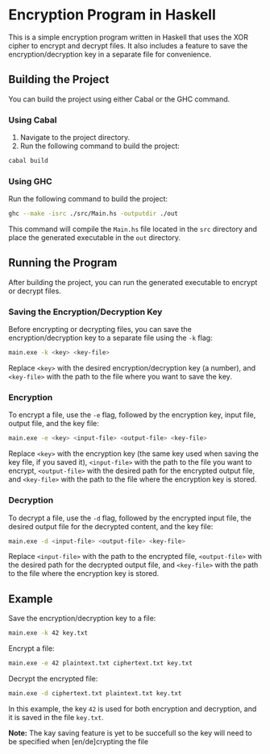 # Encryption Program in Haskell

This is a simple encryption program written in Haskell that uses the XOR cipher to encrypt and decrypt files. It also includes a feature to save the encryption/decryption key in a separate file for convenience.

## Building the Project

You can build the project using either Cabal or the GHC command.

### Using Cabal

1. Navigate to the project directory.
2. Run the following command to build the project:

```sh
cabal build
```

### Using GHC

Run the following command to build the project:

```sh
ghc --make -isrc ./src/Main.hs -outputdir ./out
```

This command will compile the `Main.hs` file located in the `src` directory and place the generated executable in the `out` directory.

## Running the Program

After building the project, you can run the generated executable to encrypt or decrypt files.

### Saving the Encryption/Decryption Key

Before encrypting or decrypting files, you can save the encryption/decryption key to a separate file using the `-k` flag:

```sh
main.exe -k <key> <key-file>
```

Replace `<key>` with the desired encryption/decryption key (a number), and `<key-file>` with the path to the file where you want to save the key.

### Encryption

To encrypt a file, use the `-e` flag, followed by the encryption key, input file, output file, and the key file:

```sh
main.exe -e <key> <input-file> <output-file> <key-file>
```

Replace `<key>` with the encryption key (the same key used when saving the key file, if you saved it), `<input-file>` with the path to the file you want to encrypt, `<output-file>` with the desired path for the encrypted output file, and `<key-file>` with the path to the file where the encryption key is stored.

### Decryption

To decrypt a file, use the `-d` flag, followed by the encrypted input file, the desired output file for the decrypted content, and the key file:

```sh
main.exe -d <input-file> <output-file> <key-file>
```

Replace `<input-file>` with the path to the encrypted file, `<output-file>` with the desired path for the decrypted output file, and `<key-file>` with the path to the file where the encryption key is stored.

## Example

Save the encryption/decryption key to a file:

```sh
main.exe -k 42 key.txt
```

Encrypt a file:

```sh
main.exe -e 42 plaintext.txt ciphertext.txt key.txt
```

Decrypt the encrypted file:

```sh
main.exe -d ciphertext.txt plaintext.txt key.txt
```

In this example, the key `42` is used for both encryption and decryption, and it is saved in the file `key.txt`.

**Note:** The kay saving feature is yet to be succefull so the key will need to be specified when [en/de]crypting the file
